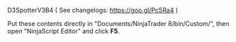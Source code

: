 
D3SpotterV3B4
( See changelogs: https://goo.gl/Pc5Ra4 )

Put these contents directly in "Documents/NinjaTrader 8/bin/Custom/", then open "NinjaScript Editor" and click **F5**.


